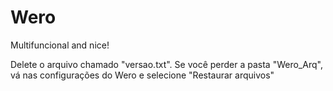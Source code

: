 # Wero
Multifuncional and nice!

Delete o arquivo chamado "versao.txt".
Se você perder a pasta "Wero_Arq", vá nas configurações do Wero e selecione "Restaurar arquivos"
